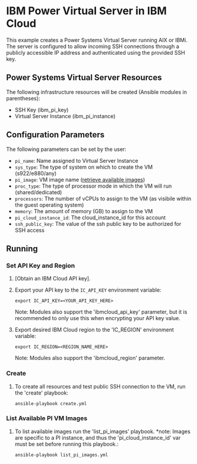 # IBM Power Virtual Server in IBM Cloud

This example creates a Power Systems Virtual Server running AIX or IBMi. The
server is configured to allow incoming SSH connections through a publicly
accessible IP address and authenticated using the provided SSH key.

## Power Systems Virtual Server Resources

The following infrastructure resources will be created (Ansible modules in
parentheses):

* SSH Key (ibm_pi_key)
* Virtual Server Instance (ibm_pi_instance)

## Configuration Parameters

The following parameters can be set by the user:

* `pi_name`: Name assigned to Virtual Server Instance
* `sys_type`: The type of system on which to create the VM (s922/e880/any)
* `pi_image`: VM image name ([retrieve available images])
* `proc_type`: The type of processor mode in which the VM will run
               (shared/dedicated)
* `processors`: The number of vCPUs to assign to the VM (as visibile within the
                guest operating system)
* `memory`: The amount of memory (GB) to assign to the VM
* `pi_cloud_instance_id`: The cloud_instance_id for this account
* `ssh_public_key`: The value of the ssh public key to be authorized for SSH
                    access

## Running

### Set API Key and Region

1. [Obtain an IBM Cloud API key].

2. Export your API key to the `IC_API_KEY` environment variable:

    ```
    export IC_API_KEY=<YOUR_API_KEY_HERE>
    ```

    Note: Modules also support the 'ibmcloud_api_key' parameter, but it is
    recommended to only use this when encrypting your API key value.

3. Export desired IBM Cloud region to the 'IC_REGION' environment variable:

    ```
    export IC_REGION=<REGION_NAME_HERE>
    ```

    Note: Modules also support the 'ibmcloud_region' parameter.

### Create

1. To create all resources and test public SSH connection to the VM, run the
   'create' playbook:

    ```
    ansible-playbook create.yml
    ```

### List Available PI VM Images

1. To list available images run the 'list_pi_images' playbook. *note: Images
   are specific to a PI instance, and thus the 'pi_cloud_instance_id' var
   must be set before running this playbook.:

    ```
    ansible-playbook list_pi_images.yml
    ```

[retrieve available images]: #list-available-pi-images
